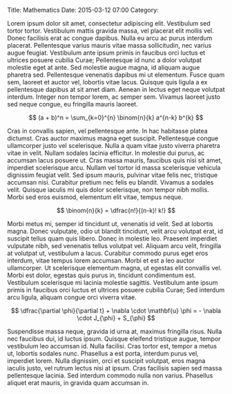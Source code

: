 Title: Mathematics
Date: 2015-03-12 07:00
Category: 

Lorem ipsum dolor sit amet, consectetur adipiscing elit. Vestibulum sed tortor tortor. Vestibulum mattis gravida massa, vel placerat elit mollis vel. Donec facilisis erat ac congue dapibus. Nulla eu arcu ac purus interdum placerat. Pellentesque varius mauris vitae massa sollicitudin, nec varius augue feugiat. Vestibulum ante ipsum primis in faucibus orci luctus et ultrices posuere cubilia Curae; Pellentesque id nunc a dolor volutpat molestie eget at ante. Sed molestie augue magna, id aliquam augue pharetra sed. Pellentesque venenatis dapibus mi ut elementum. Fusce quam sem, laoreet et auctor vel, lobortis vitae lacus. Quisque quis ligula a ex pellentesque dapibus at sit amet diam. Aenean in lectus eget neque volutpat interdum. Integer non tempor lorem, ac semper sem. Vivamus laoreet justo sed neque congue, eu fringilla mauris laoreet.

$$
(a + b)^n = \sum_{k=0}^{n} \binom{n}{k} a^{n-k} b^{k}
$$

Cras in convallis sapien, vel pellentesque ante. In hac habitasse platea dictumst. Cras auctor maximus magna eget suscipit. Pellentesque congue ullamcorper justo vel scelerisque. Nulla a quam vitae justo viverra pharetra vitae in velit. Nullam sodales lacinia efficitur. In molestie dui purus, ac accumsan lacus posuere ut. Cras massa mauris, faucibus quis nisi sit amet, imperdiet scelerisque arcu. Nullam vel tortor id massa scelerisque vehicula dignissim feugiat velit. Sed ipsum mauris, pulvinar vitae felis nec, tristique accumsan nisi. Curabitur pretium nec felis eu blandit. Vivamus a sodales velit. Quisque iaculis mi quis dolor scelerisque, non tempor nibh mollis. Morbi sed eros euismod, elementum elit vitae, tempus neque.

$$
\binom{n}{k} = \dfrac{n!}{(n-k)! k!}
$$

Morbi metus mi, semper id tincidunt ut, venenatis id velit. Sed at lobortis magna. Donec vulputate, odio ut blandit tincidunt, velit arcu volutpat erat, id suscipit tellus quam quis libero. Donec in molestie leo. Praesent imperdiet vulputate nibh, sed venenatis tellus volutpat vel. Aliquam arcu velit, fringilla at volutpat ut, vestibulum a lacus. Curabitur commodo purus eget eros interdum, vitae tempus lorem accumsan. Morbi et est a leo auctor ullamcorper. Ut scelerisque elementum magna, ut egestas elit convallis vel. Morbi est dolor, egestas quis purus in, tincidunt condimentum est. Vestibulum scelerisque mi lacinia molestie sagittis. Vestibulum ante ipsum primis in faucibus orci luctus et ultrices posuere cubilia Curae; Sed interdum arcu ligula, aliquam congue orci viverra vitae.

$$
\dfrac{\partial \phi}{\partial t} + \nabla \cdot \mathbf{u} \phi = - \nabla \cdot J_{\phi} + S_{\phi}
$$

Suspendisse massa neque, gravida id urna at, maximus fringilla risus. Nulla nec faucibus dui, id luctus ipsum. Quisque eleifend tristique augue, tempor vestibulum leo accumsan id. Nulla facilisi. Cras tortor est, tempor a metus ut, lobortis sodales nunc. Phasellus a est porta, interdum purus vel, imperdiet lorem. Nulla dignissim, orci et suscipit volutpat, eros magna iaculis justo, vel rutrum lectus nisi at ipsum. Cras facilisis sapien sed massa pellentesque lacinia. Sed interdum commodo nulla non varius. Phasellus aliquet erat mauris, in gravida quam accumsan in.

